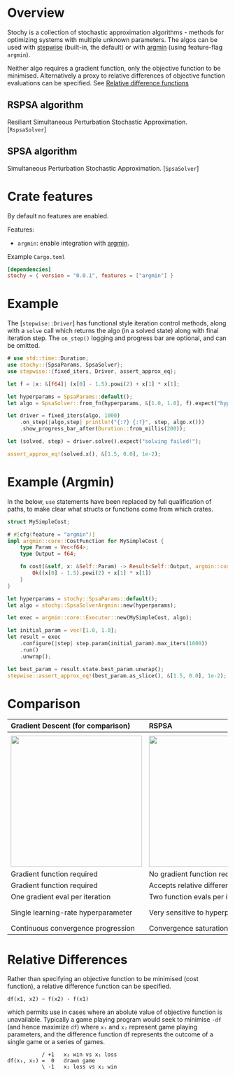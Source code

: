 # Overview

Stochy is a collection of stochastic approximation algorithms - methods for optimizing systems with multiple unknown parameters.
The algos can be used with [stepwise](<https://crates.io/crates/stochy>) (built-in, the default) or with [argmin](<https://crates.io/crates/argmin>) (using feature-flag `argmin`).

Neither algo requires a gradient function, only the objective function to be minimised. Alternatively a proxy to relative differences of objective function evaluations can be specified. See [Relative difference functions](#relative_difference)

## RSPSA algorithm
Resiliant Simultaneous Perturbation Stochastic Approximation.
[`RspsaSolver`]

## SPSA algorithm
Simultaneous Perturbation Stochastic Approximation.
[`SpsaSolver`]



# Crate features
By default no features are enabled.

Features:
- `argmin`: enable integration with [argmin](<https://crates.io/crates/argmin>).

Example `Cargo.toml`
```toml
[dependencies]
stochy = { version = "0.0.1", features = ["argmin"] }
```


# Example
The [`stepwise::Driver`] has functional style iteration control methods,
along with a `solve` call which returns the algo (in a solved state) 
along with final iteration step.
The `on_step()` logging and progress bar are optional, and can be omitted.


```rust
# use std::time::Duration;
use stochy::{SpsaParams, SpsaSolver};
use stepwise::{fixed_iters, Driver, assert_approx_eq};

let f = |x: &[f64]| (x[0] - 1.5).powi(2) + x[1] * x[1];

let hyperparams = SpsaParams::default();
let algo = SpsaSolver::from_fn(hyperparams, &[1.0, 1.0], f).expect("hyperparams!");

let driver = fixed_iters(algo, 1000)
    .on_step(|algo,step| println!("{:?} {:?}", step, algo.x()))
    .show_progress_bar_after(Duration::from_millis(200));

let (solved, step) = driver.solve().expect("solving failed!");

assert_approx_eq!(solved.x(), &[1.5, 0.0], 1e-2);
```


# Example (Argmin)
In the below, `use` statements have been replaced by full qualification of paths, to make clear what
structs or functions come from which crates.

```rust
struct MySimpleCost;

# #[cfg(feature = "argmin")]
impl argmin::core::CostFunction for MySimpleCost {
    type Param = Vec<f64>;
    type Output = f64;

    fn cost(&self, x: &Self::Param) -> Result<Self::Output, argmin::core::Error> {
        Ok((x[0] - 1.5).powi(2) + x[1] * x[1])
    }
}

let hyperparams = stochy::SpsaParams::default();
let algo = stochy::SpsaSolverArgmin::new(hyperparams);

let exec = argmin::core::Executor::new(MySimpleCost, algo);

let initial_param = vec![1.0, 1.0];
let result = exec
    .configure(|step| step.param(initial_param).max_iters(1000))
    .run()
    .unwrap();

let best_param = result.state.best_param.unwrap();
stepwise::assert_approx_eq!(best_param.as_slice(), &[1.5, 0.0], 1e-2);
```


# Comparison


| Gradient Descent (for comparison) | RSPSA | SPSA |
| :--- | :--- | :--- |
| <a href="https://postimg.cc/nsHPN1tg">
   <img src="https://i.postimg.cc/nsHPN1tg/plot3d-Sphere-GD.png" width="300" /></a> | <a href="https://postimg.cc/5Yyk2Nym"><img src="https://i.postimg.cc/5Yyk2Nym/plot3d-Sphere-RSPSA.png" width="300" /></a> | <a href="https://postimg.cc/7CmW4TH6"><img src="https://i.postimg.cc/7CmW4TH6/plot3d-Sphere-SPSA.png" width="300" /></a> |
| Gradient function required | No gradient function required | No gradient function required |
| Gradient function required | Accepts relative difference function | Accepts relative difference function |
| One gradient eval per iteration | Two function evals per iteration | Two function evals per iteration |
| Single learning-rate hyperparameter | Very sensitive to hyperparameters | Less sensitive to hyperparameters than SPSA |
| Continuous convergence progression  | Convergence saturation | Continuous convergence progression | 



# <a name="relative_difference">Relative Differences</a>

Rather than specifying an objective function to be minimised (cost function), a relative difference function can be specified.

```text
df(x1, x2) ~ f(x2) - f(x1)
```
which permits use in cases where an abolute value of objective function is unavailable. Typically a game playing program would seek to minimise `-df` (and hence maximize `df`) where `x₁` and `x₂` represent game playing parameters, and the difference function df represents the outcome of a single game or a series of games.

```text
           / +1   x₂ win vs x₁ loss
df(x₁, x₂) =  0   drawn game
           \ -1   x₂ loss vs x₁ win
```








